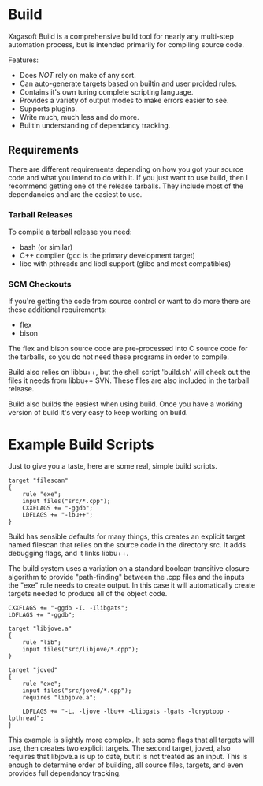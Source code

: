 # Build

Xagasoft Build is a comprehensive build tool for nearly any multi-step
automation process, but is intended primarily for compiling source code.

Features:

 * Does _NOT_ rely on make of any sort.
 * Can auto-generate targets based on builtin and user proided rules.
 * Contains it's own turing complete scripting language.
 * Provides a variety of output modes to make errors easier to see.
 * Supports plugins.
 * Write much, much less and do more.
 * Builtin understanding of dependancy tracking.

## Requirements

There are different requirements depending on how you got your source code and
what you intend to do with it.  If you just want to use build, then I recommend
getting one of the release tarballs.  They include most of the dependancies and
are the easiest to use.

### Tarball Releases

To compile a tarball release you need:

 * bash (or similar)
 * C++ compiler (gcc is the primary development target)
 * libc with pthreads and libdl support (glibc and most compatibles)

### SCM Checkouts

If you're getting the code from source control or want to do more there are
these additional requirements:

 * flex
 * bison

The flex and bison source code are pre-processed into C source code for the
tarballs, so you do not need these programs in order to compile.

Build also relies on libbu++, but the shell script 'build.sh' will check out
the files it needs from libbu++ SVN.  These files are also included in the
tarball release.

Build also builds the easiest when using build.  Once you have a working
version of build it's very easy to keep working on build.

# Example Build Scripts

Just to give you a taste, here are some real, simple build scripts.

    target "filescan"
    {
        rule "exe";
        input files("src/*.cpp");
        CXXFLAGS += "-ggdb";
        LDFLAGS += "-lbu++";
    }

Build has sensible defaults for many things, this creates an explicit target
named filescan that relies on the source code in the directory src.  It adds
debugging flags, and it links libbu++.

The build system uses a variation on a standard boolean transitive closure
algorithm to provide "path-finding" between the .cpp files and the inputs the
"exe" rule needs to create output.  In this case it will automatically create
targets needed to produce all of the object code.

    CXXFLAGS += "-ggdb -I. -Ilibgats";
    LDFLAGS += "-ggdb";

    target "libjove.a"
    {
        rule "lib";
        input files("src/libjove/*.cpp");
    }

    target "joved"
    {
        rule "exe";
        input files("src/joved/*.cpp");
        requires "libjove.a";

        LDFLAGS += "-L. -ljove -lbu++ -Llibgats -lgats -lcryptopp -lpthread";
    }

This example is slightly more complex.  It sets some flags that all targets will
use, then creates two explicit targets.  The second target, joved, also
requires that libjove.a is up to date, but it is not treated as an input.  This
is enough to determine order of building, all source files, targets, and even
provides full dependancy tracking.

